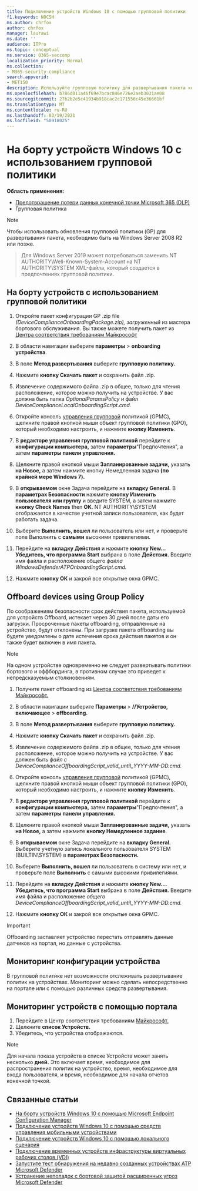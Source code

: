 ```yaml
---
title: Подключение устройств Windows 10 с помощью групповой политики
f1.keywords: NOCSH
ms.author: chrfox
author: chrfox
manager: laurawi
ms.date: ''
audience: ITPro
ms.topic: conceptual
ms.service: O365-seccomp
localization_priority: Normal
ms.collection:
- M365-security-compliance
search.appverid:
- MET150
description: Используйте групповую политику для развертывания пакета конфигурации на устройствах с Windows 10, чтобы они были размещены в службе.
ms.openlocfilehash: b786d011a46f69e7bcac846e726e2aeb3031ae08
ms.sourcegitcommit: 27b2b2e5c41934b918cac2c171556c45e36661bf
ms.translationtype: MT
ms.contentlocale: ru-RU
ms.lasthandoff: 03/19/2021
ms.locfileid: "50918025"
---
```

# <a name="onboard-windows-10-devices-using-group-policy"></a>На борту устройств Windows 10 с использованием групповой политики 

**Область применения:**

- [Предотвращение потери данных конечной точки Microsoft 365 (DLP)](./endpoint-dlp-learn-about.md)
- Групповая политика

> [!NOTE]
> Чтобы использовать обновления групповой политики (GP) для развертывания пакета, необходимо быть на Windows Server 2008 R2 или позже.

> Для Windows Server 2019 может потребоваться заменить NT AUTHORITY\Well-Known-System-Account на NT AUTHORITY\SYSTEM XML-файла, который создается в предпочтениях групповой политики.

## <a name="onboard-devices-using-group-policy"></a>На борту устройств с использованием групповой политики

1. Откройте пакет конфигурации GP .zip file *(DeviceComplianceOnboardingPackage.zip), загруженный* из мастера бортового обслуживания. Вы также можете получить пакет из [Центра соответствия требованиям Майкрософт](https://compliance.microsoft.com/compliancesettings/deviceonboarding)

2. В области навигации выберите **параметры**  >  **onboarding устройства**.

3. В поле **Метод развертывания** выберите **групповую политику.**

4. Нажмите **кнопку Скачать пакет** и сохранить файл .zip.

5. Извлечение содержимого файла .zip в общее, только для чтения расположение, которое можно получить на устройстве. У вас должна быть папка *OptionalParamsPolicy* и файл *DeviceComplianceLocalOnboardingScript.cmd.*

6. Откройте консоль [управления групповой](/internet-explorer/ie11-deploy-guide/group-policy-and-group-policy-mgmt-console-ie11) политикой (GPMC), щелкните правой кнопкой мыши объект групповой политики (GPO), который необходимо настроить, и нажмите **кнопку Изменить**.

7. В **редакторе управления групповой политикой** перейдите к **конфигурации компьютера,** затем **параметры**"Предпочтения", а затем **параметры панели управления.**

8. Щелкните правой кнопкой мыши **Запланированные задачи,** указать **на Новое,** а затем нажмите кнопку Немедленная задача **(по крайней мере Windows 7).**

9. В **открываемом** окне Задача перейдите на **вкладку General.** В **параметрах Безопасности** нажмите **кнопку Изменить пользователя или группу** и введите SYSTEM, а затем нажмите **кнопку Check Names** then **OK**. NT AUTHORITY\SYSTEM отображается в качестве учетной записи пользователя, как будет работать задача.

10. Выберите **Выполнить, вошел** ли пользователь или нет, и проверьте поле Выполнить с **самыми** высокими привилегиями.

11. Перейдите на **вкладку Действия** и нажмите **кнопку New...** **Убедитесь, что программа Start** выбрана в поле **Действия.** Введите имя файла и расположение общего *файла WindowsDefenderATPOnboardingScript.cmd.*

12. Нажмите **кнопку ОК** и закрой все открытые окна GPMC.


## <a name="offboard-devices-using-group-policy"></a>Offboard devices using Group Policy
По соображениям безопасности срок действия пакета, используемой для устройств Offboard, истекает через 30 дней после даты его загрузки. Просроченные пакеты offboarding, отправленные на устройство, будут отклонены. При загрузке пакета offboarding вы будете уведомлены о дате истечения срока действия пакетов и он также будет включен в имя пакета.

> [!NOTE]
> На одном устройстве одновременно не следует развертывать политики бортового и оффбординга, в противном случае это приведет к непредсказуемым столкновениям.

1. Получите пакет offboarding из [Центра соответствия требованиям Майкрософт.](https://compliance.microsoft.com/compliancesettings/deviceonboarding)

2. В области навигации выберите **Параметры**  >  **//Устройство, включающее**  >  **offboarding.**

3. В поле **Метод развертывания** выберите **групповую политику.**

4. Нажмите **кнопку Скачать пакет** и сохранить файл .zip.

5. Извлечение содержимого файла .zip в общее, только для чтения расположение, которое можно получить на устройстве. У вас должен быть *файл с DeviceComplianceOffboardingScript_valid_until_YYYY-MM-DD.cmd.*

6. Откройте консоль [управления групповой](/internet-explorer/ie11-deploy-guide/group-policy-and-group-policy-mgmt-console-ie11) политикой (GPMC), щелкните правой кнопкой мыши объект групповой политики (GPO), который необходимо настроить, и нажмите **кнопку Изменить**.

7. В **редакторе управления групповой политикой** перейдите к **конфигурации компьютера,** затем **параметры**"Предпочтения", а затем **параметры панели управления.**

8. Щелкните правой кнопкой мыши **Запланированные задачи,** указать **на Новое,** а затем нажмите **кнопку Немедленное задание**.

9. В **открываемом** окне Задача перейдите на **вкладку General.** Выберите учетную запись локального пользователя SYSTEM (BUILTIN\SYSTEM) в **параметрах Безопасности.**

10. Выберите **Выполнить, вошел** ли пользователь в систему или нет, и проверьте поле **Выполнить** с самыми высокими привилегиями.

11. Перейдите на **вкладку Действия** и нажмите **кнопку New...**. **Убедитесь, что программа Start** выбрана в поле **Действия.** Введите имя файла и расположение *общего DeviceComplianceOffboardingScript_valid_until_YYYY-MM-DD.cmd.*

12. Нажмите **кнопку ОК** и закрой все открытые окна GPMC.

> [!IMPORTANT]
> Offboarding заставляет устройство перестать отправлять данные датчиков на портал, но данные с устройства.


## <a name="monitor-device-configuration"></a>Мониторинг конфигурации устройства
В групповой политике нет возможности отслеживать развертывание политик на устройствах. Мониторинг можно сделать непосредственно на портале или с помощью различных средств развертывания.

## <a name="monitor-devices-using-the-portal"></a>Мониторинг устройств с помощью портала
1. Перейдите в Центр соответствия требованиям [Майкрософт.](https://compliance.microsoft.com/)
2. Щелкните **список Устройств.**
3. Убедитесь, что устройства отображаются.

> [!NOTE]
> Для начала показа устройств в списке Устройств может занять несколько **дней.** Это включает время, необходимое для распространения политик на устройство, время, необходимое для входа пользователя, и время, необходимое для начала отчетов конечной точкой.


## <a name="related-topics"></a>Связанные статьи
- [На борту устройств Windows 10 с помощью Microsoft Endpoint Configuration Manager](dlp-configure-endpoints-sccm.md)
- [Подключение устройств Windows 10 с помощью средств управления мобильными устройствами](dlp-configure-endpoints-mdm.md)
- [Подключение устройств Windows 10 с помощью локального сценария](dlp-configure-endpoints-script.md)
- [Подключение временных устройств инфраструктуры виртуальных рабочих столов (VDI)](dlp-configure-endpoints-vdi.md)
- [Запустите тест обнаружения на недавно созданных устройствах ATP Microsoft Defender](/windows/security/threat-protection/microsoft-defender-atp/run-detection-test)
- [Устранение неполадок с бортовой защитой расширенных угроз Microsoft Defender](/windows/security/threat-protection/microsoft-defender-atp/troubleshoot-onboarding)